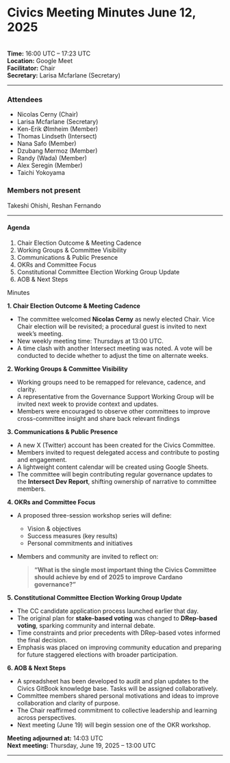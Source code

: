 # Civics Meeting Minutes June 12, 2025

\
**Time:** 16:00 UTC – 17:23 UTC\
**Location:** Google Meet\
**Facilitator:** Chair\
**Secretary:** Larisa Mcfarlane (Secretary)

***

### **Attendees**

* Nicolas Cerny (Chair)
* Larisa Mcfarlane (Secretary)
* Ken-Erik Ølmheim (Member)
* Thomas Lindseth (Intersect)
* Nana Safo (Member)
* Dzubang Mermoz (Member)
* Randy (Wada) (Member)
* Alex Seregin (Member)
* Taichi Yokoyama

### **Members not present**&#x20;

Takeshi Ohishi, Reshan Fernando

***

#### Agenda

1. Chair Election Outcome & Meeting Cadence
2. Working Groups & Committee Visibility
3. Communications & Public Presence
4. OKRs and Committee Focus
5. Constitutional Committee Election Working Group Update
6. AOB & Next Steps

Minutes

**1. Chair Election Outcome & Meeting Cadence**

* The committee welcomed **Nicolas Cerny** as newly elected Chair. Vice Chair election will be revisited; a procedural guest is invited to next week’s meeting.
* New weekly meeting time: Thursdays at 13:00 UTC.
* A time clash with another Intersect meeting was noted. A vote will be conducted to decide whether to adjust the time on alternate weeks.

**2. Working Groups & Committee Visibility**

* Working groups need to be remapped for relevance, cadence, and clarity.
* A representative from the Governance Support Working Group will be invited next week to provide context and updates.
* Members were encouraged to observe other committees to improve cross-committee insight and share back relevant findings

**3. Communications & Public Presence**

* A new X (Twitter) account has been created for the Civics Committee.
* Members invited to request delegated access and contribute to posting and engagement.
* A lightweight content calendar will be created using Google Sheets.
* The committee will begin contributing regular governance updates to the **Intersect Dev Report**, shifting ownership of narrative to committee members.

**4. OKRs and Committee Focus**

* A proposed three-session workshop series will define:
  * Vision & objectives
  * Success measures (key results)
  * Personal commitments and initiatives
*   Members and community are invited to reflect on:

    > **“What is the single most important thing the Civics Committee should achieve by end of 2025 to improve Cardano governance?”**

**5. Constitutional Committee Election Working Group Update**

* The CC candidate application process launched earlier that day.
* The original plan for **stake-based voting** was changed to **DRep-based voting**, sparking community and internal debate.
* Time constraints and prior precedents with DRep-based votes informed the final decision.
* Emphasis was placed on improving community education and preparing for future staggered elections with broader participation.

**6. AOB & Next Steps**

* A spreadsheet has been developed to audit and plan updates to the Civics GitBook knowledge base. Tasks will be assigned collaboratively.
* Committee members shared personal motivations and ideas to improve collaboration and clarity of purpose.
* The Chair reaffirmed commitment to collective leadership and learning across perspectives.
* Next meeting (June 19) will begin session one of the OKR workshop.

**Meeting adjourned at:** 14:03 UTC\
**Next meeting:** Thursday, June 19, 2025 – 13:00 UTC

***
